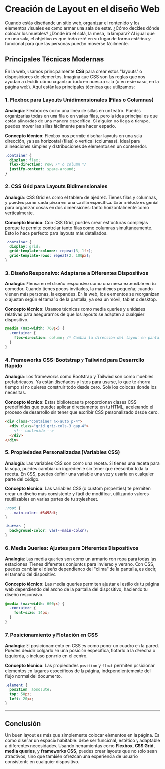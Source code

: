 # Creación de Layout en el diseño Web 

Cuando estás diseñando un sitio web, organizar el contenido y los elementos visuales es como armar una sala de estar. ¿Cómo decides dónde colocar los muebles? ¿Dónde irá el sofá, la mesa, la lámpara? Al igual que en una sala, el objetivo es que todo esté en su lugar de forma estética y funcional para que las personas puedan moverse fácilmente.

## Principales Técnicas Modernas

En la web, usamos principalmente **CSS** para crear estos "layouts" o disposiciones de elementos. Imagina que CSS son las reglas que nos ayudan a decidir cómo organizar todo en nuestra sala (o en este caso, en la página web). Aquí están las principales técnicas que utilizamos:

### 1. Flexbox para Layouts Unidimensionales (Filas o Columnas)

**Analogía**: Flexbox es como una línea de sillas en un teatro. Puedes organizarlas todas en una fila o en varias filas, pero la idea principal es que están alineadas de una manera específica. Si alguien no llega a tiempo, puedes mover las sillas fácilmente para hacer espacio.

**Concepto técnico**: Flexbox nos permite diseñar layouts en una sola dirección, ya sea horizontal (filas) o vertical (columnas). Ideal para alineaciones simples y distribuciones de elementos en un contenedor.

```css
.container {
  display: flex;
  flex-direction: row; /* o column */
  justify-content: space-around;
}
```

### 2. CSS Grid para Layouts Bidimensionales

**Analogía**: CSS Grid es como el tablero de ajedrez. Tienes filas y columnas, y puedes poner cada pieza en una casilla específica. Este método es genial para organizar cosas en dos dimensiones: tanto horizontalmente como verticalmente.

**Concepto técnico**: Con CSS Grid, puedes crear estructuras complejas porque te permite controlar tanto filas como columnas simultáneamente. Esto lo hace perfecto para layouts más detallados.

```css
.container {
  display: grid;
  grid-template-columns: repeat(3, 1fr);
  grid-template-rows: repeat(2, 100px);
}
```

### 3. Diseño Responsivo: Adaptarse a Diferentes Dispositivos

**Analogía**: Piensa en el diseño responsivo como una mesa extensible en tu comedor. Cuando tienes pocos invitados, la mantienes pequeña; cuando vienen más personas, la expandes. En la web, los elementos se reorganizan o ajustan según el tamaño de la pantalla, ya sea un móvil, tablet o desktop.

**Concepto técnico**: Usamos técnicas como media queries y unidades relativas para asegurarnos de que los layouts se adapten a cualquier dispositivo.

```css
@media (max-width: 768px) {
  .container {
    flex-direction: column; /* Cambia la dirección del layout en pantallas pequeñas */
  }
}
```

### 4. Frameworks CSS: Bootstrap y Tailwind para Desarrollo Rápido

**Analogía**: Los frameworks como Bootstrap y Tailwind son como muebles prefabricados. Ya están diseñados y listos para usarse, lo que te ahorra tiempo si no quieres construir todo desde cero. Solo los colocas donde los necesitas.

**Concepto técnico**: Estas bibliotecas te proporcionan clases CSS predefinidas que puedes aplicar directamente en tu HTML, acelerando el proceso de desarrollo sin tener que escribir CSS personalizado desde cero.

```html
<div class="container mx-auto p-4">
  <div class="grid grid-cols-3 gap-4">
    <!-- contenido -->
  </div>
</div>
```

### 5. Propiedades Personalizadas (Variables CSS)

**Analogía**: Las variables CSS son como una receta. Si tienes una receta para la sopa, puedes cambiar un ingrediente sin tener que reescribir toda la receta. En CSS, puedes definir una variable una vez y usarla en cualquier parte del código.

**Concepto técnico**: Las variables CSS (o custom properties) te permiten crear un diseño más consistente y fácil de modificar, utilizando valores reutilizables en varias partes de tu stylesheet.

```css
:root {
  --main-color: #3498db;
}

.button {
  background-color: var(--main-color);
}
```

### 6. Media Queries: Ajustes para Diferentes Dispositivos

**Analogía**: Las media queries son como un armario con ropa para todas las estaciones. Tienes diferentes conjuntos para invierno y verano. Con CSS, puedes cambiar el diseño dependiendo del "clima" de la pantalla, es decir, el tamaño del dispositivo.

**Concepto técnico**: Las media queries permiten ajustar el estilo de tu página web dependiendo del ancho de la pantalla del dispositivo, haciendo tu diseño responsivo.

```css
@media (max-width: 600px) {
  .container {
    font-size: 14px;
  }
}
```

### 7. Posicionamiento y Flotación en CSS

**Analogía**: El posicionamiento en CSS es como poner un cuadro en la pared. Puedes decidir colgarlo en una posición específica, flotarlo a la derecha o izquierda, o incluso ponerlo en el centro.

**Concepto técnico**: Las propiedades `position` y `float` permiten posicionar elementos en lugares específicos de la página, independientemente del flujo normal del documento.

```css
.element {
  position: absolute;
  top: 50px;
  left: 20px;
}
```

---

## Conclusión

Un buen layout es más que simplemente colocar elementos en la página. Es como diseñar un espacio habitable: debe ser funcional, estético y adaptable a diferentes necesidades. Usando herramientas como **Flexbox**, **CSS Grid**, **media queries**, y **frameworks CSS**, puedes crear layouts que no solo sean atractivos, sino que también ofrezcan una experiencia de usuario consistente en cualquier dispositivo.